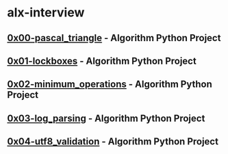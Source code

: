 # alx-interview

## [0x00-pascal_triangle](https://github.com/j88moja-code/alx-interview/tree/master/0x00-pascal_triangle) - Algorithm Python Project
## [0x01-lockboxes](https://github.com/j88moja-code/alx-interview/tree/master/0x01-lockboxes) - Algorithm Python Project
## [0x02-minimum_operations](https://github.com/j88moja-code/alx-interview/tree/master/0x02-minimum_operations) - Algorithm Python Project
## [0x03-log_parsing](https://github.com/j88moja-code/alx-interview/tree/master/0x03-log_parsing) - Algorithm Python Project
## [0x04-utf8_validation](https://github.com/j88moja-code/alx-interview/tree/master/0x04-utf8_validation) - Algorithm Python Project
